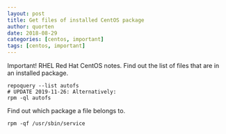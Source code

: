 ```yaml
---
layout: post
title: Get files of installed CentOS package
author: quorten
date: 2018-08-29
categories: [centos, important]
tags: [centos, important]
---
```


Important!  RHEL Red Hat CentOS notes.  Find out the list of files
that are in an installed package.

    repoquery --list autofs
    # UPDATE 2019-11-26: Alternatively:
    rpm -ql autofs

Find out which package a file belongs to.

    rpm -qf /usr/sbin/service

